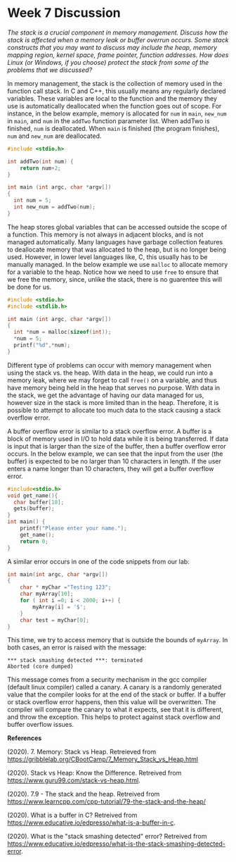 # Week 7 Discussion

*The stack is a crucial component in memory management. Discuss how the stack is affected when a memory leak or buffer overrun occurs. Some stack constructs that you may want to discuss may include the heap, memory mapping region, kernel space, frame pointer, function addresses. How does Linux (or Windows, if you choose) protect the stack from some of the problems that we discussed?*

In memory management, the stack is the collection of memory used in the function call stack. In C and C++, this usually means any regularly declared variables.  These variables are local to the function and the memory they use is automatically deallocated when the function goes out of scope. For instance, in the below example, memory is allocated for `num` in `main`, `new_num` in `main`, and `num` in the `addTwo` function parameter list. When addTwo is finished, `num` is deallocated. When `main` is finished (the program finishes), `num` and `new_num` are deallocated. 

```c++
#include <stdio.h>

int addTwo(int num) {
    return num+2;
}

int main (int argc, char *argv[])
{
  int num = 5;
  int new_num = addTwo(num);
}
```

The heap stores global variables that can be accessed outside the scope of a function. This memory is not always in adjacent blocks, and is not managed automatically. Many languages have garbage collection features to deallocate memory that was allocated to the heap, but is no longer being used. However, in lower level languages like, C, this usually has to be manually managed. In the below example we use `malloc` to allocate memory for a variable to the heap. Notice how we need to use `free` to ensure that we free the memory, since, unlike the stack, there is no guarentee this will be done for us.

```c++
#include <stdio.h>
#include <stdlib.h>

int main (int argc, char *argv[])
{
  int *num = malloc(sizeof(int));
  *num = 5;
  printf("%d",*num);
}
```

Different type of problems can occur with memory management when using the stack vs. the heap. With data in the heap, we could run into a memory leak, where we may forget to call `free()` on a variable, and thus have memory being held in the heap that serves no purpose. With data in the stack, we get the advantage of having our data managed for us, however size in the stack is more limited than in the heap. Therefore, it is possible to attempt to allocate too much data to the stack causing a stack overflow error.

A buffer overflow error is similar to a stack overflow error. A buffer is a block of memory used in I/O to hold data while it is being transferred. If data is input that is larger than the size of the buffer, then a buffer overflow error occurs. In the below example, we can see that the input from the user (the buffer) is expected to be no larger than 10 characters in length. If the user enters a name longer than 10 characters, they will get a buffer overflow error.

```c++
#include<stdio.h>
void get_name(){
  char buffer[10];
  gets(buffer);
}
int main() {
    printf("Please enter your name.");
    get_name();
    return 0;
}
```

A similar error occurs in one of the code snippets from our lab:

```c++
int main(int argc, char *argv[])
{
    char * myChar ="Testing 123";
    char myArray[10];
    for ( int i =0; i < 2000; i++) {
        myArray[i] = '$';
    }
    char test = myChar[0];
}
```

This time, we try to access memory that is outside the bounds of `myArray`.  In both cases, an error is raised with the message:

```
*** stack smashing detected ***: terminated
Aborted (core dumped)
```

This message comes from a security mechanism in the gcc compiler (default linux compiler) called a canary. A canary is a randomly generated value that the compiler looks for at the end of the stack or buffer. If a buffer or stack overflow error happens, then this value will be overwritten. The compiler will compare the canary to what it expects, see that it is different, and throw the exception. This helps to protect against stack overflow and buffer overflow issues.


**References**

(2020). 7. Memory: Stack vs Heap. Retreieved from https://gribblelab.org/CBootCamp/7_Memory_Stack_vs_Heap.html

(2020). Stack vs Heap: Know the Difference. Retreived from https://www.guru99.com/stack-vs-heap.html.

(2020). 7.9 - The stack and the heap. Retreived from https://www.learncpp.com/cpp-tutorial/79-the-stack-and-the-heap/

(2020). What is a buffer in C? Retreived from https://www.educative.io/edpresso/what-is-a-buffer-in-c.

(2020). What is the "stack smashing detected" error? Retreived from https://www.educative.io/edpresso/what-is-the-stack-smashing-detected-error.

